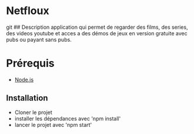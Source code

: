 # Netfloux

git ## Description
application qui permet de regarder des films, des series, des videos youtube et acces a des démos de jeux
en version gratuite avec pubs ou payant sans pubs.

# Prérequis

- [Node.js](https://node.js.org/en/)

## Installation

- Cloner le projet
- installer les dépendances avec 'npm install'
- lancer le projet avec 'npm start'